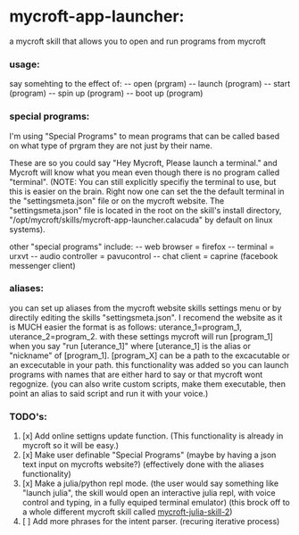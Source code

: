 # mycroft-app-launcher:
a mycroft skill that allows you to open and run programs from mycroft

### usage:

say somehting to the effect of:
 -- open (prgram)
 -- launch (program)
 -- start (program)
 -- spin up (program)
 -- boot up (program)

### special programs:

I'm using "Special Programs" to mean programs that can be called based on what type of
prgram they are not just by their name.

These are so you could say "Hey Mycroft, Please launch a terminal." and Mycroft will
know what you mean even though there is no program called "terminal". (NOTE: You can
still explicitly specifiy the terminal to use, but this is easier on the brain. Right now
one can set the the default terminal in the "settingsmeta.json" file or on the mycroft
website. The "settingsmeta.json" file is located in the root on the skill's install
directory, "/opt/mycroft/skills/mycroft-app-launcher.calacuda" by default on linux
systems).

other "special programs" include:
 -- web browser = firefox
 -- terminal = urxvt
 -- audio controller = pavucontrol
 -- chat client = caprine (facebook messenger client)

### aliases:

you can set up aliases from the mycroft website skills settings menu or by directily
editing the skills "settingsmeta.json". I recomend the website as it is MUCH easier
the format is as follows: uterance_1=program_1, uterance_2=program_2. with these
settings mycroft will run [program_1] when you say "run [uterance_1]" where [uterance_1]
is the alias or "nickname" of [program_1]. [program_X] can be a path to the excacutable or
an excecutable in your path. this functionality was added so you can launch programs with 
names that are either hard to say or that mycroft wont regognize. (you can also write custom
scripts, make them executable, then point an alias to said script and run it with your voice.)


### TODO's:

1. [x] Add online settigns update function. (This functionality is already in mycroft so
       	   	  	   	  	     it will be easy.)
2. [x] Make user definable "Special Programs" (maybe by having a json text input on mycrofts
   	     	       			       website?) (effectively done with the aliases
					       functionality)
3. [x] Make a julia/python repl mode. (the user would say something like "launch julia", the
   	  	       	    	   skill would open an interactive julia repl, with voice
				   control and typing, in a fully equiped terminal emulator)
				   (this brock off to a whole different mycroft skill called
				   [mycroft-julia-skill-2](https://github.com/calacuda/mycroft-julia-skill-2))
4. [ ] Add more phrases for the intent parser. (recuring iterative process)